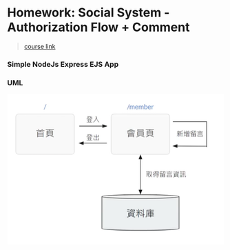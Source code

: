 # Homework: Social System - Authorization Flow + Comment

> [course link](https://hahow.in/courses/60aeac37bca91777bf5bb114/discussions)

### Simple NodeJs Express EJS App

### UML
![uml](https://github.com/june50232/message-board/blob/master/assets/member-message-uml.png)
